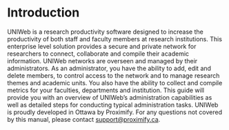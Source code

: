 # Introduction

UNIWeb is a research productivity software designed to increase the productivity of both staff and faculty members at research institutions. This enterprise level solution provides a secure and private network for researchers to connect, collaborate and compile their academic information.
UNIWeb networks are overseen and managed by their administrators. As an administrator, you have the ability to add, edit and delete members, to control access to the network and to manage research themes and academic units. You also have the ability to collect and compile metrics for your faculties, departments and institution.
This guide will provide you with an overview of UNIWeb’s administration capabilities as well as detailed steps for conducting typical administration tasks.
UNIWeb is proudly developed in Ottawa by Proximify. For any questions not covered by this manual, please contact support@proximify.ca.
